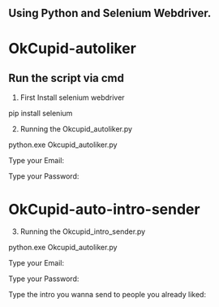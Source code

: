 ## Using Python and Selenium Webdriver.

# OkCupid-autoliker

## Run the script via cmd

1. First Install selenium webdriver

pip install selenium

2. Running the Okcupid_autoliker.py

python.exe Okcupid_autoliker.py

Type your Email: <Email>

Type your Password: <Password>

# OkCupid-auto-intro-sender
  
3. Running the Okcupid_intro_sender.py
  
python.exe Okcupid_autoliker.py
  
Type your Email: <Email>
  
Type your Password: <Password>
  
Type the intro you wanna send to people you already liked: <Intro>
